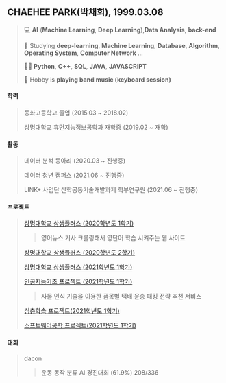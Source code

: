 ## CHAEHEE PARK(박채희), 1999.03.08
> 💻 **AI** (**Machine Learning**, **Deep Learning**),**Data Analysis**, **back-end**
> 
> 📝 Studying **deep-learning**, **Machine Learning**, **Database**, **Algorithm**, **Operating System**, **Computer Network** ... 
> 
> 👩‍💻 **Python**, **C++**, **SQL**, **JAVA**, **JAVASCRIPT**
> 
> 🎹 Hobby is **playing band music (keyboard session)**


#### 학력  
>동화고등학교 졸업 (2015.03 ~ 2018.02) 
>
>상명대학교 휴먼지능정보공학과 재학중 (2019.02 ~ 재학)


#### 활동
>데이터 분석 동아리 (2020.03 ~ 진행중)
>
>데이터 청년 캠퍼스 (2021.06 ~ 진행중)
>
>LINK+ 사업단 산학공동기술개발과제 학부연구원 (2021.06 ~ 진행중)


#### 프로젝트
>[상명대학교 상생플러스 (2020학년도 1학기)](http://github.com/ChaeheePark/LEWA)
>> 영어뉴스 기사 크롤링해서 영단어 학습 시켜주는 웹 사이트 
>> 
>[상명대학교 상생플러스 (2020학년도 2학기)](https://github.com/ChaeheePark/DATA_IS_FUTURE)
>
>[상명대학교 상생플러스 (2021학년도 1학기)](https://github.com/ChaeheePark/commercial_analysis)
>
>[인공지능기초 프로젝트 (2021학년도 1학기)](http://github.com/ChaeheePark/SMUS)
>> 사물 인식 기술을 이용한 품목별 택배 운송 패킹 전략 추천 서비스 
>> 
>[심층학습 프로젝트(2021학년도 1학기)](https://github.com/smu-deep-learning)
>>
>[소프트웨어공학 프로젝트(2021학년도 1학기)](https://github.com/smu-sw-engineering)


#### 대회
>dacon
>>운동 동작 분류 AI 경진대회 (61.9%) 208/336
